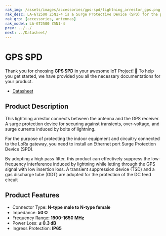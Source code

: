 ```yaml
---
rak_img: /assets/images/accessories/gps-spd/lightning_arrestor_gps.png
rak_desc: LA-GT2500 Z5N1-4 is a Surge Protective Device (SPD) for the protection of the transceiver against over-voltage and surge current induced by lightning.
rak_grp: [accessories, antennas]
rak_model: LA-GT2500 Z5N1-4
prev: ../../
next: ../Datasheet/
---
```


# GPS SPD

Thank you for choosing **GPS SPD** in your awesome IoT Project! 🎉 To help you get started, we have provided you all the necessary documentations for your product.

* [Datasheet](../Datasheet/)

## Product Description

This lightning arrestor connects between the antenna and the GPS receiver. A surge protection device for securing against transients, over-voltage, and surge currents induced by bolts of lightning.

For the purpose of protecting the indoor equipment and circuitry connected to the LoRa gateway, you need to install an Ethernet port Surge Protection Device (SPD).

By adopting a high pass filter, this product can effectively suppress the low-frequency interference induced by lightning while letting through the GPS signal with low insertion loss. A transient suppression device (TSD) and a gas discharge tube (GDT) are adopted for the protection of the DC feed circuit

## Product Features

- Connector Type: **N-type male to N-type female**
- Impedance: **50&nbsp;Ω**
- Frequency Range: **1500-1650&nbsp;MHz**
- Power Loss: **≤ 0.3&nbsp;dB**
- Ingress Protection: **IP65**


